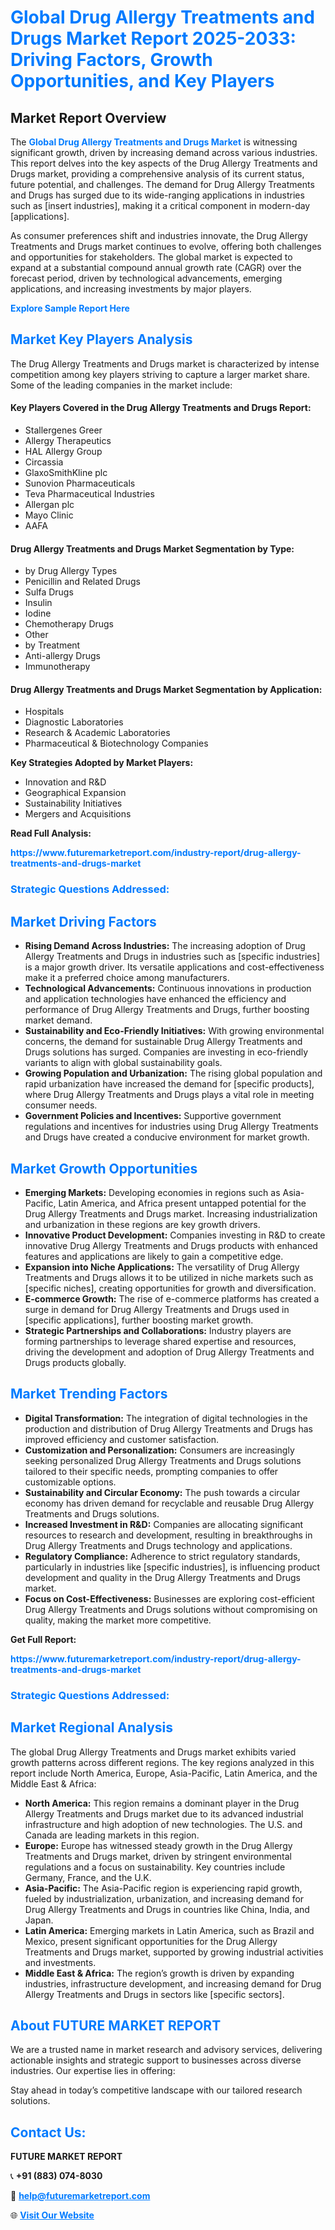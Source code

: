 <h1 style="color: #007BFF;">Global Drug Allergy Treatments and Drugs Market Report 2025-2033: Driving Factors, Growth Opportunities, and Key Players</h1>

<section id="overview">
<h2>Market Report Overview</h2>
<p>The <a href="https://www.futuremarketreport.com/industry-report/drug-allergy-treatments-and-drugs-market" style="color: #007BFF; text-decoration: none;"><strong>Global Drug Allergy Treatments and Drugs Market</strong></a> is witnessing significant growth, driven by increasing demand across various industries. This report delves into the key aspects of the Drug Allergy Treatments and Drugs market, providing a comprehensive analysis of its current status, future potential, and challenges. The demand for Drug Allergy Treatments and Drugs has surged due to its wide-ranging applications in industries such as [insert industries], making it a critical component in modern-day [applications].</p>
<p>As consumer preferences shift and industries innovate, the Drug Allergy Treatments and Drugs market continues to evolve, offering both challenges and opportunities for stakeholders. The global market is expected to expand at a substantial compound annual growth rate (CAGR) over the forecast period, driven by technological advancements, emerging applications, and increasing investments by major players.</p>
</section>

<section id="overview">
<p><a href="https://www.futuremarketreport.com/request-sample/reportId=91098" style="color: #007BFF; text-decoration: none;"><strong>Explore Sample Report Here</strong></a></p>
</section>

<section id="key-players">
<h2 style="color: #007BFF;">Market Key Players Analysis</h2>
<p>The Drug Allergy Treatments and Drugs market is characterized by intense competition among key players striving to capture a larger market share. Some of the leading companies in the market include:</p>
<h4>Key Players Covered in the Drug Allergy Treatments and Drugs Report:</h4>
<ul><li>Stallergenes Greer</li><li>Allergy Therapeutics</li><li>HAL Allergy Group</li><li>Circassia</li><li>GlaxoSmithKline plc</li><li>Sunovion Pharmaceuticals</li><li>Teva Pharmaceutical Industries</li><li>Allergan plc</li><li>Mayo Clinic</li><li>AAFA</li></ul>
<h4>Drug Allergy Treatments and Drugs Market Segmentation by Type:</h4>
<ul><li>by Drug Allergy Types</li><li>Penicillin and Related Drugs</li><li>Sulfa Drugs</li><li>Insulin</li><li>Iodine</li><li>Chemotherapy Drugs</li><li>Other</li><li>by Treatment</li><li>Anti-allergy Drugs</li><li>Immunotherapy</li></ul>

<h4>Drug Allergy Treatments and Drugs Market Segmentation by Application:</h4>
<ul><li>Hospitals</li><li>Diagnostic Laboratories</li><li>Research &amp; Academic Laboratories</li><li>Pharmaceutical &amp; Biotechnology Companies</li></ul>
<p><strong>Key Strategies Adopted by Market Players:</strong></p>
<ul>
<li>Innovation and R&D</li>
<li>Geographical Expansion</li>
<li>Sustainability Initiatives</li>
<li>Mergers and Acquisitions</li>
</ul>
</section>

<section>
<p><strong>Read Full Analysis: </strong></p><a href="https://www.futuremarketreport.com/industry-report/drug-allergy-treatments-and-drugs-market" style="color: #007BFF; text-decoration: none;"><strong>https://www.futuremarketreport.com/industry-report/drug-allergy-treatments-and-drugs-market</strong></a>
<h3 style="color: #007BFF;">Strategic Questions Addressed:</h3>
</section>

<section id="driving-factors">
<h2 style="color: #007BFF;">Market Driving Factors</h2>
<ul>
<li><strong>Rising Demand Across Industries:</strong> The increasing adoption of Drug Allergy Treatments and Drugs in industries such as [specific industries] is a major growth driver. Its versatile applications and cost-effectiveness make it a preferred choice among manufacturers.</li>
<li><strong>Technological Advancements:</strong> Continuous innovations in production and application technologies have enhanced the efficiency and performance of Drug Allergy Treatments and Drugs, further boosting market demand.</li>
<li><strong>Sustainability and Eco-Friendly Initiatives:</strong> With growing environmental concerns, the demand for sustainable Drug Allergy Treatments and Drugs solutions has surged. Companies are investing in eco-friendly variants to align with global sustainability goals.</li>
<li><strong>Growing Population and Urbanization:</strong> The rising global population and rapid urbanization have increased the demand for [specific products], where Drug Allergy Treatments and Drugs plays a vital role in meeting consumer needs.</li>
<li><strong>Government Policies and Incentives:</strong> Supportive government regulations and incentives for industries using Drug Allergy Treatments and Drugs have created a conducive environment for market growth.</li>
</ul>
</section>

<section id="growth-opportunities">
<h2 style="color: #007BFF;">Market Growth Opportunities</h2>
<ul>
<li><strong>Emerging Markets:</strong> Developing economies in regions such as Asia-Pacific, Latin America, and Africa present untapped potential for the Drug Allergy Treatments and Drugs market. Increasing industrialization and urbanization in these regions are key growth drivers.</li>
<li><strong>Innovative Product Development:</strong> Companies investing in R&D to create innovative Drug Allergy Treatments and Drugs products with enhanced features and applications are likely to gain a competitive edge.</li>
<li><strong>Expansion into Niche Applications:</strong> The versatility of Drug Allergy Treatments and Drugs allows it to be utilized in niche markets such as [specific niches], creating opportunities for growth and diversification.</li>
<li><strong>E-commerce Growth:</strong> The rise of e-commerce platforms has created a surge in demand for Drug Allergy Treatments and Drugs used in [specific applications], further boosting market growth.</li>
<li><strong>Strategic Partnerships and Collaborations:</strong> Industry players are forming partnerships to leverage shared expertise and resources, driving the development and adoption of Drug Allergy Treatments and Drugs products globally.</li>
</ul>
</section>

<section id="trending-factors">
<h2 style="color: #007BFF;">Market Trending Factors</h2>
<ul>
<li><strong>Digital Transformation:</strong> The integration of digital technologies in the production and distribution of Drug Allergy Treatments and Drugs has improved efficiency and customer satisfaction.</li>
<li><strong>Customization and Personalization:</strong> Consumers are increasingly seeking personalized Drug Allergy Treatments and Drugs solutions tailored to their specific needs, prompting companies to offer customizable options.</li>
<li><strong>Sustainability and Circular Economy:</strong> The push towards a circular economy has driven demand for recyclable and reusable Drug Allergy Treatments and Drugs solutions.</li>
<li><strong>Increased Investment in R&D:</strong> Companies are allocating significant resources to research and development, resulting in breakthroughs in Drug Allergy Treatments and Drugs technology and applications.</li>
<li><strong>Regulatory Compliance:</strong> Adherence to strict regulatory standards, particularly in industries like [specific industries], is influencing product development and quality in the Drug Allergy Treatments and Drugs market.</li>
<li><strong>Focus on Cost-Effectiveness:</strong> Businesses are exploring cost-efficient Drug Allergy Treatments and Drugs solutions without compromising on quality, making the market more competitive.</li>
</ul>
</section>

<section>
<p><strong>Get Full Report: </strong></p><a href="https://www.futuremarketreport.com/industry-report/drug-allergy-treatments-and-drugs-market" style="color: #007BFF; text-decoration: none;"><strong>https://www.futuremarketreport.com/industry-report/drug-allergy-treatments-and-drugs-market</strong></a>
<h3 style="color: #007BFF;">Strategic Questions Addressed:</h3>
</section>


<section id="regional-analysis">
<h2 style="color: #007BFF;">Market Regional Analysis</h2>
<p>The global Drug Allergy Treatments and Drugs market exhibits varied growth patterns across different regions. The key regions analyzed in this report include North America, Europe, Asia-Pacific, Latin America, and the Middle East & Africa:</p>
<ul>
<li><strong>North America:</strong> This region remains a dominant player in the Drug Allergy Treatments and Drugs market due to its advanced industrial infrastructure and high adoption of new technologies. The U.S. and Canada are leading markets in this region.</li>
<li><strong>Europe:</strong> Europe has witnessed steady growth in the Drug Allergy Treatments and Drugs market, driven by stringent environmental regulations and a focus on sustainability. Key countries include Germany, France, and the U.K.</li>
<li><strong>Asia-Pacific:</strong> The Asia-Pacific region is experiencing rapid growth, fueled by industrialization, urbanization, and increasing demand for Drug Allergy Treatments and Drugs in countries like China, India, and Japan.</li>
<li><strong>Latin America:</strong> Emerging markets in Latin America, such as Brazil and Mexico, present significant opportunities for the Drug Allergy Treatments and Drugs market, supported by growing industrial activities and investments.</li>
<li><strong>Middle East & Africa:</strong> The region’s growth is driven by expanding industries, infrastructure development, and increasing demand for Drug Allergy Treatments and Drugs in sectors like [specific sectors].</li>
</ul>
</section>

<footer>
<h2 style="color: #007BFF;">About FUTURE MARKET REPORT</h2>
<p>We are a trusted name in market research and advisory services, delivering actionable insights and strategic support to businesses across diverse industries. Our expertise lies in offering:</p>

<p>Stay ahead in today’s competitive landscape with our tailored research solutions.</p>

<h2 style="color: #007BFF;">Contact Us:</h2>
<p><strong>FUTURE MARKET REPORT</strong></p>
<p>📞 <strong>+91 (883) 074-8030</strong></p>
<p>📧 <strong><a href="mailto:help@futuremarketreport.com" style="color: #007BFF;">help@futuremarketreport.com</a></strong></p>
<p>🌐 <strong><a href="https://www.futuremarketreport.com/" style="color: #007BFF;">Visit Our Website</a></strong></p>
</footer>
